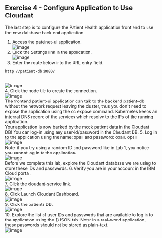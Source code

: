 ## Exercise 4 - Configure Application to Use Cloudant
The last step is to configure the Patient Health application front end to use the new database back end application.
1.	Access the pateinet-ui application.
<br>![image](https://user-images.githubusercontent.com/36239840/124464525-5926f600-dda5-11eb-8924-5fba90de8973.png)<br>
2.	Click the Settings link in the application.
<br>![image](https://user-images.githubusercontent.com/36239840/124464562-6512b800-dda5-11eb-97db-25d328f4c2c1.png)<br>
3.	Enter the route below into the URL entry field.
```
http://patient-db:8080/
```
<br>![image](https://user-images.githubusercontent.com/36239840/124464593-70fe7a00-dda5-11eb-80a9-525dc9a44b1e.png)<br>
4.	Click the node tile to create the connection.
<br>![image](https://user-images.githubusercontent.com/36239840/124464636-7cea3c00-dda5-11eb-928d-fe7a886f78c8.png)<br>
The frontend patient-ui application can talk to the backend patient-db without the network request leaving the cluster, thus you don't need to expose the application using the oc expose command. Kubernetes keeps an internal DNS record of the services which resolve to the IPs of the running application.<br>
Your application is now backed by the mock patient data in the Cloudant DB! You can log-in using any user-id/password in the Cloudant DB.
5.	Log in to the application using the name: opall and password: opall.
opall
<br>![image](https://user-images.githubusercontent.com/36239840/124464682-8b385800-dda5-11eb-948c-5c3ba66da6be.png)<br>
Note: if you try using a random ID and password like in Lab 1, you notice you cannot log in to the application.
<br>![image](https://user-images.githubusercontent.com/36239840/124464717-97bcb080-dda5-11eb-9884-e7be62b4833a.png)<br>
Before we complete this lab, explore the Cloudant database we are using to store these IDs and passwords.
6.	Verify you are in your account in the IBM Cloud portal.
<br>![image](https://user-images.githubusercontent.com/36239840/124464753-a1deaf00-dda5-11eb-92cc-6ad783cdda55.png)<br>
7.	Click the cloudant-service link.
<br>![image](https://user-images.githubusercontent.com/36239840/124464814-b28f2500-dda5-11eb-9cec-1b721e82bc7d.png)<br>
8.	Click Launch Cloudant Dashboard.
<br>![image](https://user-images.githubusercontent.com/36239840/124464862-c0dd4100-dda5-11eb-84cc-242b53c4babd.png)<br>
9.	Click the patients DB.
<br>![image](https://user-images.githubusercontent.com/36239840/124464909-cdfa3000-dda5-11eb-8b5f-35abecede9c1.png)<br>
10.	Explore the list of user IDs and passwords that are available to log in to the application using the {}JSON tab.
Note: in a real-world application, these passwords should not be stored as plain-text.
<br>![image](https://user-images.githubusercontent.com/36239840/124464954-deaaa600-dda5-11eb-8272-899b46d14da9.png)<br>


